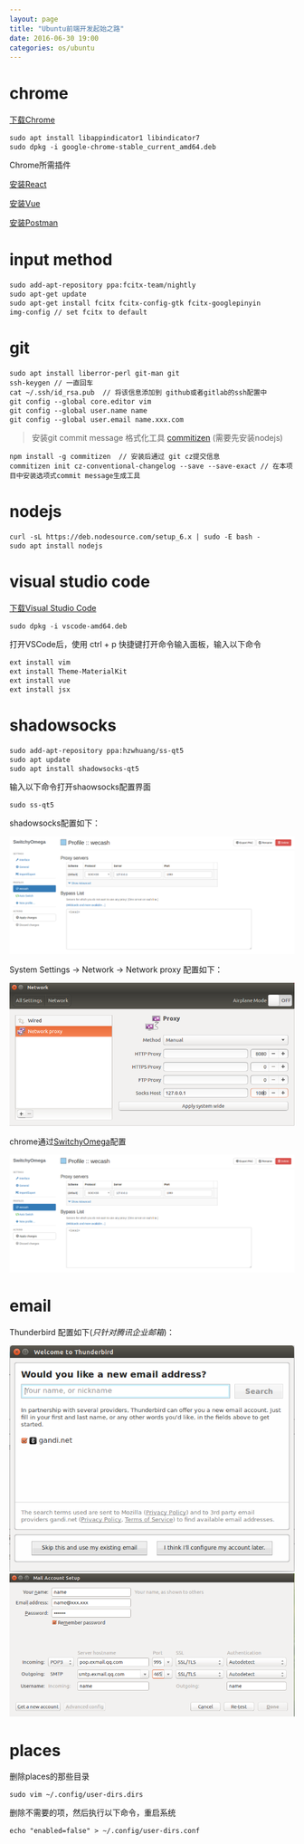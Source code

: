 ```yaml
---
layout: page
title: "Ubuntu前端开发起始之路"
date: 2016-06-30 19:00
categories: os/ubuntu
---
```


# chrome

  [下载Chrome](https://dl.google.com/linux/direct/google-chrome-stable_current_amd64.deb)

    sudo apt install libappindicator1 libindicator7
    sudo dpkg -i google-chrome-stable_current_amd64.deb

  Chrome所需插件

  [安装React](https://github.com/facebook/react-devtools/releases)

  [安装Vue](https://github.com/vuejs/vue-devtools)

  [安装Postman](http://www.getpostman.com/)

# input method

    sudo add-apt-repository ppa:fcitx-team/nightly
    sudo apt-get update
    sudo apt-get install fcitx fcitx-config-gtk fcitx-googlepinyin
    img-config // set fcitx to default

# git

    sudo apt install liberror-perl git-man git
    ssh-keygen // 一直回车
    cat ~/.ssh/id_rsa.pub  // 将该信息添加到 github或者gitlab的ssh配置中
    git config --global core.editor vim
    git config --global user.name name
    git config --global user.email name.xxx.com

>安装git commit message 格式化工具 [commitizen](https://github.com/commitizen/cz-cli) (需要先安装nodejs)

    npm install -g commitizen  // 安装后通过 git cz提交信息
    commitizen init cz-conventional-changelog --save --save-exact // 在本项目中安装选项式commit message生成工具

# nodejs

    curl -sL https://deb.nodesource.com/setup_6.x | sudo -E bash -
    sudo apt install nodejs

# visual studio code

  [下载Visual Studio Code](https://code.visualstudio.com/download)

    sudo dpkg -i vscode-amd64.deb

  打开VSCode后，使用 ctrl + p 快捷键打开命令输入面板，输入以下命令

    ext install vim
    ext install Theme-MaterialKit
    ext install vue
    ext install jsx

# shadowsocks

    sudo add-apt-repository ppa:hzwhuang/ss-qt5
    sudo apt update
    sudo apt install shadowsocks-qt5

  输入以下命令打开shaowsocks配置界面

    sudo ss-qt5

  shadowsocks配置如下：

  ![shaodowsocks 配置](/img/switchyomega.png)
  
  System Settings  ->  Network  ->  Network proxy 配置如下：

  ![本地网络配置](/img/localnetworkconfig.png)

  chrome通过[SwitchyOmega](https://github.com/FelisCatus/SwitchyOmega/releases)配置

  ![chrome配置](/img/switchyomega.png)

# email

  Thunderbird 配置如下(*只针对腾讯企业邮箱*)：

  ![第一步](/img/email1.png)
  ![第二步](/img/email2.png)

# places

  删除places的那些目录

    sudo vim ~/.config/user-dirs.dirs
    
  删除不需要的项，然后执行以下命令，重启系统

    echo "enabled=false" > ~/.config/user-dirs.conf
